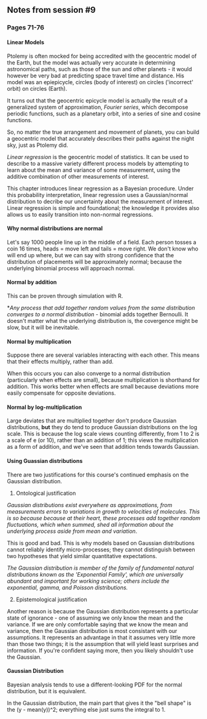 ## Notes from session #9
### Pages 71-76


#### Linear Models

Ptolemy is often mocked for being accredited with the geocentric model of the Earth, but the model was actually very accurate in determining astronomical paths, such as those of the sun and other planets - it would however be very bad at predicting space travel time and distance. His model was an epiepicycle, circles (body of interest) on circles ('incorrect' orbit) on circles (Earth).

It turns out that the geocentric epicycle model is actually the result of a generalized system of approximation, *Fourier series*, which decompose periodic functions, such as a planetary orbit, into a series of sine and cosine functions.

So, no matter the true arrangement and movement of planets, you can build a geocentric model that accurately describes their paths against the night sky, just as Ptolemy did.

*Linear regression* is the geocentric model of statistics. It can be used to describe to a massive variety different process models by attempting to learn about the mean and variance of some measurement, using the additive combination of other measurements of interest.

This chapter introduces linear regression as a Bayesian procedure. Under this probability interpretation, linear regression uses a Gaussian/normal distribution to decribe our uncertainty about the measurement of interest. Linear regression is simple and foundational; the knowledge it provides also allows us to easily transition into non-normal regressions.

#### Why normal distributions are normal

Let's say 1000 people line up in the middle of a field. Each person tosses a coin 16 times, heads = move left and tails = move right. We don't know who will end up where, but we can say with strong confidence that the distribution of placements will be approximately normal; because the underlying binomial process will approach normal.

#### Normal by addition

This can be proven through simulation with R. 

**Any process that add together random values from the same distribution converges to a normal distribution* - binomial adds together Bernoulli. It doesn't matter what the underlying distribution is, the covergence might be slow, but it will be inevitable.

#### Normal by multiplication

Suppose there are several variables interacting with each other. This means that their effects multiply, rather than add.

When this occurs you can also converge to a normal distribution (particularly when effects are small), because multiplication is shorthand for addition. This works better when effects are small because deviations more easily compensate for opposite deviations.

#### Normal by log-multiplication

Large deviates that are multiplied together don't produce Gaussian distributions, **but** they do tend to produce Gaussian distributions on the log scale. This is because the log scale views counting differently, from 1 to 2 is a scale of e (or 10), rather than an addition of 1; this views the multiplication as a form of addition, and we've seen that addition tends towards Gaussian.

#### Using Guassian distributions

There are two justifications for this course's continued emphasis on the Gaussian distribution.

1. Ontological justification

*Gaussian distributions exist everywhere as approximations, from measurements errors to variations in growth to velocities of molecules. This is so because because at their heart, these processes add together random fluctuations, which when summed, shed all information about the underlying process aside from mean and variation*.

This is good and bad. This is why models based on Gaussian distributions cannot reliably identify micro-processes; they cannot distinguish between two hypotheses that yield similar quantitative expectations.

*The Gaussian distribution is member of the family of fundamental natural distributions known as the 'Exponential Family', which are universally abundant and important for working science; others include the exponential, gamma, and Poisson distributions.*

2. Epistemological justification

Another reason is because the Gaussian distribution represents a particular state of ignorance - one of assuming we only know the mean and the variance. If we are only comfortable saying that we know the mean and variance, then the Gaussian distribution is most consistant with our assumptions. It represents an advantage in that it assumes very little more than those two things; it is the assumption that will yield least surprises and information. If you're confident saying more, then you likely shouldn't use the Gaussian.

#### Gaussian Distribution

Bayesian analysis tends to use a different-looking PDF for the normal distribution, but it is equivalent.

In the Gaussian distribution, the main part that gives it the "bell shape" is the (y - mean(y))^2; everything else just sums the integral to 1.


